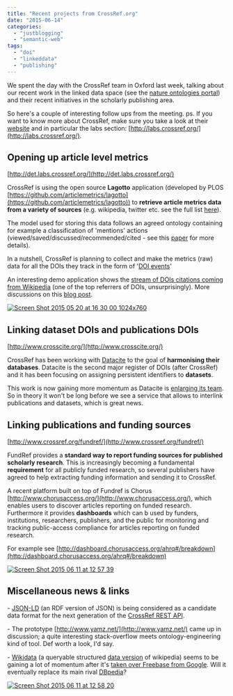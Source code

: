 ```yaml
---
title: "Recent projects from CrossRef.org"
date: "2015-06-14"
categories: 
  - "justblogging"
  - "semantic-web"
tags: 
  - "doi"
  - "linkeddata"
  - "publishing"
---
```


We spent the day with the CrossRef team in Oxford last week, talking about our recent work in the linked data space (see the [nature ontologies portal](https://campus.macmillan.com/groups/data-information-architecture/blog/2015/04/23/new-release-of-naturecomontologies)) and their recent initiatives in the scholarly publishing area.

So here's a couple of interesting follow ups from the meeting. ps. If you want to know more about CrossRef, make sure you take a look at their [website](http://www.crossref.org/) and in particular the labs section: [http://labs.crossref.org/](http://labs.crossref.org/).

## Opening up article level metrics

[http://det.labs.crossref.org/](http://det.labs.crossref.org/)

CrossRef is using the open source **Lagotto** application (developed by PLOS [https://github.com/articlemetrics/lagotto](https://github.com/articlemetrics/lagotto)) to **retrieve article metrics data from a variety of sources** (e.g. wikipedia, twitter etc. see the full list [here](http://det.labs.crossref.org/docs/sources)).

The model used for storing this data follows an agreed ontology containing for example a classification of 'mentions' actions (viewed/saved/discussed/recommended/cited - see this [paper](http://www.niso.org/publications/isq/2013/v25no2/lin/) for more details).

In a nutshell, CrossRef is planning to collect and make the metrics (raw) data for all the DOIs they track in the form of '[DOI events](http://events.labs.crossref.org/)'

An interesting demo application shows the [stream of DOIs citations coming from Wikipedia](http://events.labs.crossref.org/) (one of the top referrers of DOIs, unsurprisingly). More discussions on this [blog post](http://crosstech.crossref.org/2015/03/real-time-stream-of-dois-being-cited-in-the-wikipedia.html).

[![Screen Shot 2015 05 20 at 16 30 00 1024x760](/media/static/blog_img/Screen-Shot-2015-05-20-at-16.30.00-1024x760.png)](http://www.michelepasin.org/blog/wp-content/uploads/2015/06/Screen-Shot-2015-05-20-at-16.30.00-1024x760.png)

## Linking dataset DOIs and publications DOIs

[http://www.crosscite.org/](http://www.crosscite.org/)

CrossRef has been working with [Datacite](https://www.datacite.org/) to the goal of **harmonising their databases**. Datacite is the second major register of DOIs (after CrossRef) and it has been focusing on assigning persistent identifiers to **datasets**.

This work is now gaining more momentum as Datacite is [enlarging its team](https://www.datacite.org/news/job-offer-technical-architect-thor-project-datacite.html). So in theory it won't be long before we see a service that allows to interlink publications and datasets, which is great news.

## Linking publications and funding sources

[http://www.crossref.org/fundref/](http://www.crossref.org/fundref/)

FundRef provides a **standard way to report funding sources for published scholarly research**. This is increasingly becoming a fundamental **requirement** for all publicly funded research, so several publishers have agreed to help extracting funding information and sending it to CrossRef.

A recent platform built on top of Fundref is Chorus [http://www.chorusaccess.org/](http://www.chorusaccess.org/), which enables users to discover articles reporting on funded research. Furthermore it provides **dashboards** which can b used by funders, institutions, researchers, publishers, and the public for monitoring and tracking public-access compliance for articles reporting on funded research.

For example see [http://dashboard.chorusaccess.org/ahrq#/breakdown](http://dashboard.chorusaccess.org/ahrq#/breakdown)

[![Screen Shot 2015 06 11 at 12 57 39](/media/static/blog_img/Screen-Shot-2015-06-11-at-12.57.39.png)](http://www.michelepasin.org/blog/wp-content/uploads/2015/06/Screen-Shot-2015-06-11-at-12.57.39.png)

## Miscellaneous news & links

\- [JSON-LD](http://json-ld.org/) (an RDF version of JSON) is being considered as a candidate data format for the next generation of the [CrossRef REST API](https://github.com/CrossRef/rest-api-doc/blob/master/rest_api.md).

\- The prototype [http://www.yamz.net/](http://www.yamz.net/) came up in discussion; a quite interesting stack-overflow meets ontology-engineering kind of tool. Def worth a look, I'd say.

\- [Wikidata](http://www.wikidata.org/wiki/Wikidata:Main_Page) (a queryable structured [data version](http://www.wikidata.org/wiki/Wikidata:Data_access) of wikipedia) seems to be gaining a lot of momentum after it's [taken over Freebase from Google](http://searchengineland.com/google-close-freebase-helped-feed-knowledge-graph-211103). Will it eventually replace its main rival [DBpedia](https://en.wikipedia.org/wiki/DBpedia)?

[![Screen Shot 2015 06 11 at 12 58 20](/media/static/blog_img/Screen-Shot-2015-06-11-at-12.58.20.png)](http://www.michelepasin.org/blog/wp-content/uploads/2015/06/Screen-Shot-2015-06-11-at-12.58.20.png)
